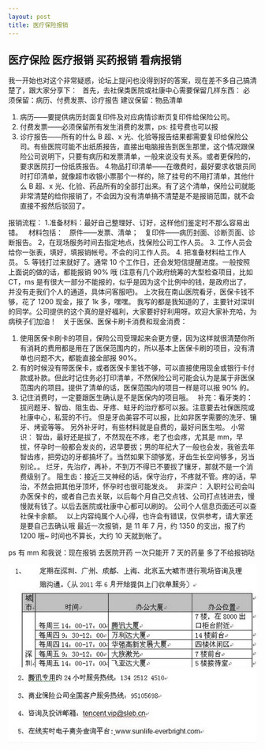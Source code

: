 ```yaml
---
layout: post
title: 医疗保险报销
---
```


## 医疗保险 医疗报销 买药报销 看病报销

我一开始也对这个非常疑惑，论坛上提问也没得到好的答案，现在差不多自己搞清楚了，跟大家分享下：
 
首先，去社保类医院或社康中心需要保留几样东西：
必须保留：病历、付费发票、诊疗报告
建议保留：物品清单
1. 病历——要提供病历封面复印件及对应病情诊断页复印件给保险公司。
2. 付费发票——必须保留所有发生消费的发票，ps: 挂号费也可以报
3. 诊疗报告——所有的什么 B 超、x 光、化验等报告结果都需要复印给保险公司。有些医院可能不出纸质报告，直接出电脑报告到医生那里，这个情况跟保险公司说明下，只要有病历和发票清单，一般来说没有关系。或者更保险的，要求医院打一份纸质报告。
4.物品打印清单——在缴费时，最好要求收银员同时打印清单，就像超市收银小票那个一样的，除了挂号的不用打清单，其他什么 B 超、x 光、化验、药品所有的全部打出来。有了这个清单，保险公司就能非常清楚的给你报销了，不会因为没有清单搞不清楚是不是报销范围，就不会直接不报然后驳回了。

报销流程：
1.准备材料：最好自己整理好、订好，这样他们鉴定时不那么容易出错。
   材料包括：
   原件——发票、清单；
   复印件——病历封面、诊断页面、诊断报告。
2，在现场服务时间去指定地点，找保险公司工作人员。
3. 工作人员会给你一张表，填好，填报销帐号。不会的问工作人员。
4. 把准备材料给工作人员。
5. 等钱打过来就好了。通常 10 个工作日，还会发短信提醒进度。一般按照上面说的做的话，都能报销 90% 哦 (注意有几个政府统筹的大型检查项目，比如 CT，ms 是有很大一部分不能报的，似乎是因为这个比例中的钱，是政府出了，并没有走我们个人的通道，具体问客服吧)。
上次我在南山医院看牙，医保卡钱不够，花了 1200 现金，报了 1k 多，嘿嘿。
我写的都是我知道的了，主要针对深圳的同学。公司提供的这个真的是好福利，大家要好好利用呀。欢迎大家补充哈，为病秧子们加油！
  
关于医保、医保卡刷卡消费和现金消费：
1. 使用医保卡刷卡的项目，保险公司受理起来会更方便，因为这样就很清楚你所有消耗的费用都是用在了医保范围内的，所以基本上医保卡刷的项目，没有清单也问题不大，都能直接全部报 90%。
2. 有的时候没有带医保卡，或者医保卡里钱不够，可以直接使用现金或银行卡付款或补款。但此时记住务必打印清单，不然保险公司可能会认为是属于非医保范围内的项目。提供了清单的话，医保范围内的项目一样是可以报 90% 的。
3. 记住消费时，一定要跟医生确认是不是医保内的项目哦。
 
补充：看牙类的：
拔问题牙、智齿、阻生齿、牙疼、蛀牙的治疗都可以报。注意要去社保医院或社康中心，私营的不行。
但是牙齿美容不可以报，比如非医学需要的洗牙、镶牙、烤瓷等等。
另外补牙时，有些材料就是自费的，最好问医生啦。
小常识：
智齿，最好还是拔了，不然现在不疼，老了也会疼，尤其是 mm，早拔，怀孕时一般都会发炎的，迟早要拔；男的年纪大了一般也会发，我爸去年智齿疼，把旁边的牙都搞坏了。当然如果下颌够宽，牙齿生长空间够多，另当别论。。
烂牙，先治疗，再补，不到万不得已不要拔了镶牙，那就不是一个消费级别了。
阻生齿：接近三叉神经的话，保守治疗，不疼就不管。疼的话，早治，不然会把其他牙顶坏，怀孕时也很可能发炎。
 
非深户：
入职时公司会叫办医保卡的，或者自己去关联，以后每个月自己交点钱、公司打点钱进去，慢慢就有钱了。以后去医院或社康中心都可以刷的。
公司个人信息页面还可以查社保卡余额。
 
以上内容纯属个人心得，也许会有错误，仅供参考，请大家还是要自己去确认哦
最近一次报销，是 11 年 7 月，约 1350 的支出，报了约 1200 哦~ 时间也不算长，大约 10 天就到帐了。

ps 有 mm 和我说：现在报销 去医院开药 一次只能开 7 天的药量 多了不给报销哒

![腾讯报销地址信息1](/attachments/2014-04-14-医疗保险1.jpg)
![腾讯报销地址信息2](/attachments/2014-04-14-医疗保险2.jpg)